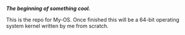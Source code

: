 ***The beginning of something cool.***

This is the repo for My-OS.  Once finished this will be a 64-bit operating system kernel written by me from scratch.

